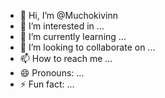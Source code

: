 - 👋 Hi, I’m @Muchokivinn
- 👀 I’m interested in ...
- 🌱 I’m currently learning ...
- 💞️ I’m looking to collaborate on ...
- 📫 How to reach me ...
- 😄 Pronouns: ...
- ⚡ Fun fact: ...

<!---
Muchokivinn/Muchokivinn is a ✨ special ✨ repository because its `README.md` (this file) appears on your GitHub profile.
You can click the Preview link to take a look at your changes.
--->
